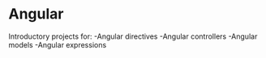# Angular

Introductory projects for: 
-Angular directives
-Angular controllers
-Angular models
-Angular expressions